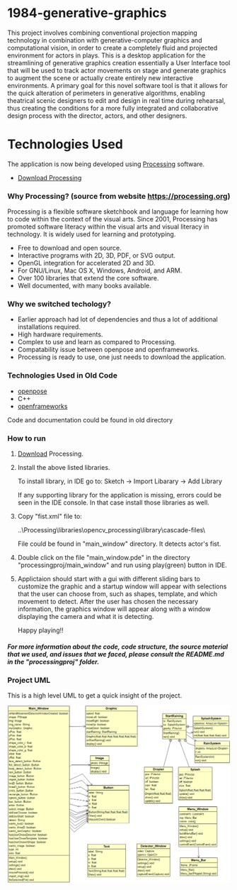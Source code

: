 # 1984-generative-graphics
This project involves combining conventional projection mapping technology in combination with generative-computer graphics and computational vision, in order to create a completely fluid and projected environment for actors in plays. This is a desktop application for the streamlining of generative graphics creation essentially a User Interface tool that will be used to track actor movements on stage and generate graphics to augment the scene or actually create entirely new interactive environments. A primary goal for this novel software tool is that it allows for the quick alteration of perimeters in generative algorithms, enabling theatrical scenic designers to edit and design in real time during rehearsal, thus creating the conditions for a more fully integrated and collaborative design process with the director, actors, and other designers. 


# Technologies Used
The application is now being developed using [Processing](https://processing.org/) software.

* [Download Processing](https://processing.org/download/)

### Why Processing? (source from website https://processing.org)

Processing is a flexible software sketchbook and language for learning how to code within the context of the visual arts. Since 2001, Processing has promoted software literacy within the visual arts and visual literacy in technology. It is widely used for learning and prototyping.

* Free to download and open source.
* Interactive programs with 2D, 3D, PDF, or SVG output.
* OpenGL integration for accelerated 2D and 3D.
* For GNU/Linux, Mac OS X, Windows, Android, and ARM.
* Over 100 libraries that extend the core software.
* Well documented, with many books available.


### Why we switched techology?

* Earlier approach had lot of dependencies and thus a lot of additional installations required.
* High hardware requirements.
* Complex to use and learn as compared to Processing.
* Compatability issue between openpose and openframeworks.
* Processing is ready to use, one just needs to download the application.


### Technologies Used in Old Code
* [openpose](https://github.com/CMU-Perceptual-Computing-Lab/openpose)
* C++
* [openframeworks](https://openframeworks.cc/about/)

Code and documentation could be found in old directory


### How to run

1. [Download](https://processing.org/download/) Processing.

2. Install the above listed libraries.

    To install library, in IDE go to: 
    Sketch -> Import Libarary -> Add Library
    
    If any supporting library for the application is missing, errors could be seen in the IDE console. In that case install those libraries as well.

3. Copy "fist.xml" file to:

    ..\Processing\libraries\opencv_processing\library\cascade-files\

    File could be found in "main_window" directory. It detects actor's fist.

4. Double click on the file "main_window.pde" in the directory "processingproj/main_window" and run using play(green) button in IDE. 

5. Applictaion should start with a gui with different sliding bars to customize the graphic and a startup window will appear with selections that the user can choose from, such as shapes, template, and which movement to detect. After the user has chosen the necessary information, the graphics window will appear along with a window displaying the camera and what it is detecting. 

    Happy playing!!

#### *For more information about the code, code structure, the source material that we used, and issues that we faced, please consult the README.md in the "processingproj" folder.*

### Project UML

This is a high level UML to get a quick insight of the project.

![1984GenerativeGrpahicsProjectUML](processingproj/main_windowUML.png "main_windowUML")
